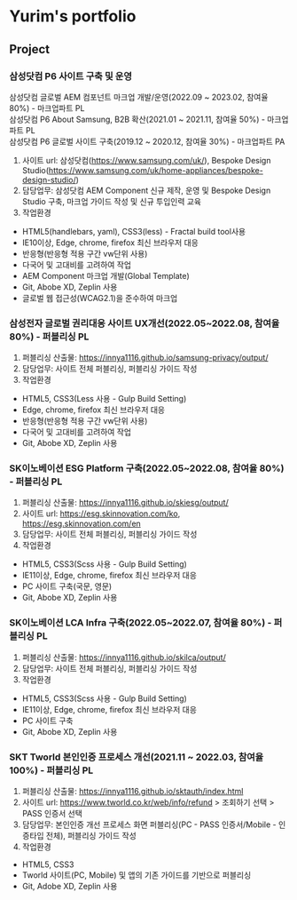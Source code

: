 # Yurim's portfolio

## Project
### 삼성닷컴 P6 사이트 구축 및 운영
삼성닷컴 글로벌 AEM 컴포넌트 마크업 개발/운영(2022.09 ~ 2023.02, 참여율 80%) - 마크업파트 PL<br>
삼성닷컴 P6 About Samsung, B2B 확산(2021.01 ~ 2021.11, 참여율 50%) - 마크업파트 PL<br>
삼성닷컴 P6 글로벌 사이트 구축(2019.12 ~ 2020.12, 참여율 30%) - 마크업파트 PA
1. 사이트 url: 삼성닷컴(https://www.samsung.com/uk/),
Bespoke Design Studio(https://www.samsung.com/uk/home-appliances/bespoke-design-studio/)
2. 담당업무: 삼성닷컴 AEM Component 신규 제작, 운영 및 Bespoke Design Studio 구축, 마크업 가이드 작성 및 신규 투입인력 교육
3. 작업환경
- HTML5(handlebars, yaml), CSS3(less) - Fractal build tool사용
- IE10이상, Edge, chrome, firefox 최신 브라우저 대응
- 반응형(반응형 적용 구간 vw단위 사용)
- 다국어 및 고대비를 고려하여 작업
- AEM Component 마크업 개발(Global Template)
- Git, Abobe XD, Zeplin 사용
- 글로벌 웹 접근성(WCAG2.1)을 준수하여 마크업

### 삼성전자 글로벌 권리대응 사이트 UX개선(2022.05~2022.08, 참여율 80%) - 퍼블리싱 PL
1. 퍼블리싱 산출물: https://innya1116.github.io/samsung-privacy/output/
2. 담당업무: 사이트 전체 퍼블리싱, 퍼블리싱 가이드 작성
3. 작업환경
- HTML5, CSS3(Less 사용 - Gulp Build Setting)
- Edge, chrome, firefox 최신 브라우저 대응
- 반응형(반응형 적용 구간 vw단위 사용)
- 다국어 및 고대비를 고려하여 작업
- Git, Abobe XD, Zeplin 사용

### SK이노베이션 ESG Platform 구축(2022.05~2022.08, 참여율 80%) - 퍼블리싱 PL
1. 퍼블리싱 산출물: https://innya1116.github.io/skiesg/output/
2. 사이트 url: https://esg.skinnovation.com/ko, https://esg.skinnovation.com/en
3. 담당업무: 사이트 전체 퍼블리싱, 퍼블리싱 가이드 작성
4. 작업환경
- HTML5, CSS3(Scss 사용 - Gulp Build Setting)
- IE11이상, Edge, chrome, firefox 최신 브라우저 대응
- PC 사이트 구축(국문, 영문)
- Git, Abobe XD, Zeplin 사용

### SK이노베이션 LCA Infra 구축(2022.05~2022.07, 참여율 80%) - 퍼블리싱 PL
1. 퍼블리싱 산출물: https://innya1116.github.io/skilca/output/
2. 담당업무: 사이트 전체 퍼블리싱, 퍼블리싱 가이드 작성
3. 작업환경
- HTML5, CSS3(Scss 사용 - Gulp Build Setting)
- IE11이상, Edge, chrome, firefox 최신 브라우저 대응
- PC 사이트 구축
- Git, Abobe XD, Zeplin 사용

### SKT Tworld 본인인증 프로세스 개선(2021.11 ~ 2022.03, 참여율 100%) - 퍼블리싱 PL
1. 퍼블리싱 산출물: https://innya1116.github.io/sktauth/index.html
2. 사이트 url: https://www.tworld.co.kr/web/info/refund > 조회하기 선택 > PASS 인증서 선택
3. 담당업무: 본인인증 개선 프로세스 화면 퍼블리싱(PC - PASS 인증서/Mobile - 인증타입 전체), 퍼블리싱 가이드 작성
4. 작업환경
- HTML5, CSS3
- Tworld 사이트(PC, Mobile) 및 앱의 기존 가이드를 기반으로 퍼블리싱
- Git, Adobe XD, Zeplin 사용

